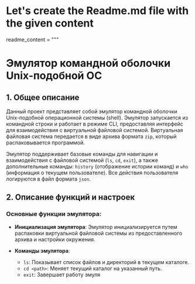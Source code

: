 # Let's create the Readme.md file with the given content

readme_content = """
# Эмулятор командной оболочки Unix-подобной ОС

## 1. Общее описание

Данный проект представляет собой эмулятор командной оболочки Unix-подобной операционной системы (shell). Эмулятор запускается из командной строки и работает в режиме CLI, предоставляя интерфейс для взаимодействия с виртуальной файловой системой. Виртуальная файловая система передается в виде архива формата `zip`, который распаковывается программой. 

Эмулятор поддерживает базовые команды для навигации и взаимодействия с файловой системой (`ls`, `cd`, `exit`), а также дополнительные команды: `history` (отображение истории команд) и `who` (информация о текущем пользователе). Все действия пользователя логируются в файл формата `json`.

## 2. Описание функций и настроек

### Основные функции эмулятора:

- **Инициализация эмулятора**:
  Эмулятор инициализируется путем распаковки виртуальной файловой системы из предоставленного архива и настройки окружения.

- **Команды эмулятора**:
  
  - `ls`: Показывает список файлов и директорий в текущем каталоге.
  - `cd <path>`: Меняет текущий каталог на указанный путь.
  - `exit`: Завершает работу эмуля
